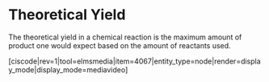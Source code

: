 # Theoretical Yield

The theoretical yield in a chemical reaction is the maximum amount of product one would expect based on the amount of reactants used. 

[ciscode|rev=1|tool=elmsmedia|item=4067|entity_type=node|render=display_mode|display_mode=mediavideo]